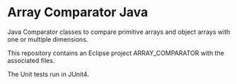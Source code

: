# Array Comparator Java
Java Comparator classes to compare primitive arrays and object arrays with one or multiple dimensions.

This repository contains an Eclipse project ARRAY_COMPARATOR with the associated files.

The Unit tests run in JUnit4.
